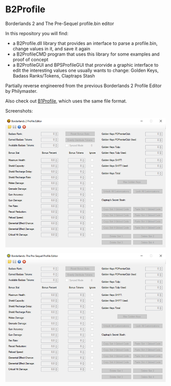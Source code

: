 # B2Profile
Borderlands 2 and The Pre-Sequel profile.bin editor

In this repository you will find:

* a B2Profile.dll library that provides an interface to parse a profile.bin, change values in it, and save it again
* a B2ProfileCMD program that uses this library for some examples and proof of concept
* a B2ProfileGUI and BPSProfileGUI that prorvide a graphic interface to edit the interesting values one usually wants to change: Golden Keys, Badass Ranks/Tokens, Claptraps Stash

Partially reverse engineered from the previous Borderlands 2 Profile Editor by Philymaster.

Also check out [B1Profile](https://github.com/withmorten/B1Profile/), which uses the same file format.

Screenshots:

![Screenshot of GUI](B2ProfileGUI.png)

![Screenshot of GUI](BPSProfileGUI.png)
